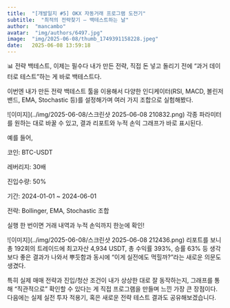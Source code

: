 ```yaml
---
title:  "[개발일지 #5] OKX 자동거래 프로그램 도전기"
subtitle:  "최적의 전략찾기 — 백테스트하는 날"
author:  "mancambo"
avatar:  "img/authors/6497.jpg"
image:  "img/2025-06-08/thumb_1749391158228.jpeg"
date:   2025-06-08 13:59:18
---
```


📊 전략 백테스트, 이제는 필수다
내가 만든 전략,
직접 돈 넣고 돌리기 전에
“과거 데이터로 테스트”하는 게 바로 백테스트다.

이번엔 내가 만든 전략 백테스트 툴을 이용해서
다양한 인디케이터(RSI, MACD, 볼린저밴드, EMA, Stochastic 등)를
설정해가며 여러 가지 조합으로 실험해봤다.

![이미지](../img/2025-06-08/스크린샷 2025-06-08 210832.png)
각종 파라미터를 원하는 대로 바꿀 수 있고,
결과 리포트와
누적 손익 그래프가 바로 표시된다.

예를 들어,

코인: BTC-USDT

레버리지: 30배

진입수량: 50%

기간: 2024-01-01 ~ 2024-06-01

전략: Bollinger, EMA, Stochastic 조합

실행 한 번이면
거래 내역과 누적 손익까지 한눈에 확인!

![이미지](../img/2025-06-08/스크린샷 2025-06-08 212436.png)
리포트를 보니
총 192회의 트레이드에
최고자산 4,934 USDT,
총 수익률 393%,
승률 63% 등
생각보다 좋은 결과가 나와서
뿌듯함과 동시에
“이게 실전에도 먹힐까?”라는 새로운 의문도 생겼다.

특히
실제 매매 전략과 진입/청산 조건이
내가 상상한 대로 잘 동작하는지,
그래프를 통해 “직관적으로” 확인할 수 있다는 게
직접 프로그램을 만들며 느낀 가장 큰 장점이다.
다음에는
실제 실전 투자 적용기,
혹은 새로운 전략 테스트 결과도
공유해보겠습니다.